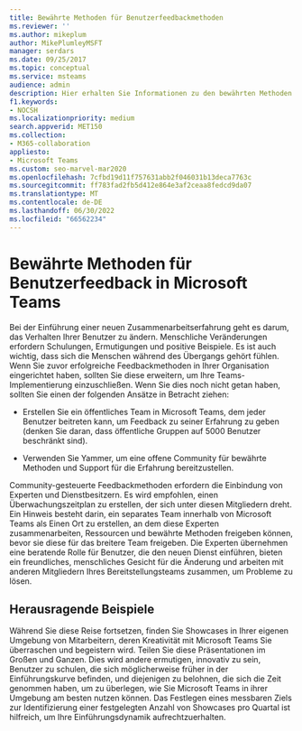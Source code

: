 ```yaml
---
title: Bewährte Methoden für Benutzerfeedbackmethoden
ms.reviewer: ''
ms.author: mikeplum
author: MikePlumleyMSFT
manager: serdars
ms.date: 09/25/2017
ms.topic: conceptual
ms.service: msteams
audience: admin
description: Hier erhalten Sie Informationen zu den bewährten Methoden für Benutzerfeedback in Microsoft Teams, um optimales Arbeiten im Team sicherzustellen.
f1.keywords:
- NOCSH
ms.localizationpriority: medium
search.appverid: MET150
ms.collection:
- M365-collaboration
appliesto:
- Microsoft Teams
ms.custom: seo-marvel-mar2020
ms.openlocfilehash: 7cfbd19d11f757631abb2f046031b13deca7763c
ms.sourcegitcommit: ff783fad2fb5d412e864e3af2ceaa8fedcd9da07
ms.translationtype: MT
ms.contentlocale: de-DE
ms.lasthandoff: 06/30/2022
ms.locfileid: "66562234"
---
```

# <a name="best-practices-for-user-feedback-methods-in-microsoft-teams"></a>Bewährte Methoden für Benutzerfeedback in Microsoft Teams

Bei der Einführung einer neuen Zusammenarbeitserfahrung geht es darum, das Verhalten Ihrer Benutzer zu ändern. Menschliche Veränderungen erfordern Schulungen, Ermutigungen und positive Beispiele. Es ist auch wichtig, dass sich die Menschen während des Übergangs gehört fühlen. Wenn Sie zuvor erfolgreiche Feedbackmethoden in Ihrer Organisation eingerichtet haben, sollten Sie diese erweitern, um Ihre Teams-Implementierung einzuschließen. Wenn Sie dies noch nicht getan haben, sollten Sie einen der folgenden Ansätze in Betracht ziehen:

- Erstellen Sie ein öffentliches Team in Microsoft Teams, dem jeder Benutzer beitreten kann, um Feedback zu seiner Erfahrung zu geben (denken Sie daran, dass öffentliche Gruppen auf 5000 Benutzer beschränkt sind).

- Verwenden Sie Yammer, um eine offene Community für bewährte Methoden und Support für die Erfahrung bereitzustellen.

Community-gesteuerte Feedbackmethoden erfordern die Einbindung von Experten und Dienstbesitzern. Es wird empfohlen, einen Überwachungszeitplan zu erstellen, der sich unter diesen Mitgliedern dreht. Ein Hinweis besteht darin, ein separates Team innerhalb von Microsoft Teams als Einen Ort zu erstellen, an dem diese Experten zusammenarbeiten, Ressourcen und bewährte Methoden freigeben können, bevor sie diese für das breitere Team freigeben. Die Experten übernehmen eine beratende Rolle für Benutzer, die den neuen Dienst einführen, bieten ein freundliches, menschliches Gesicht für die Änderung und arbeiten mit anderen Mitgliedern Ihres Bereitstellungsteams zusammen, um Probleme zu lösen.

## <a name="showcases"></a>Herausragende Beispiele

Während Sie diese Reise fortsetzen, finden Sie Showcases in Ihrer eigenen Umgebung von Mitarbeitern, deren Kreativität mit Microsoft Teams Sie überraschen und begeistern wird. Teilen Sie diese Präsentationen im Großen und Ganzen. Dies wird andere ermutigen, innovativ zu sein, Benutzer zu schulen, die sich möglicherweise früher in der Einführungskurve befinden, und diejenigen zu belohnen, die sich die Zeit genommen haben, um zu überlegen, wie Sie Microsoft Teams in ihrer Umgebung am besten nutzen können. Das Festlegen eines messbaren Ziels zur Identifizierung einer festgelegten Anzahl von Showcases pro Quartal ist hilfreich, um Ihre Einführungsdynamik aufrechtzuerhalten.
